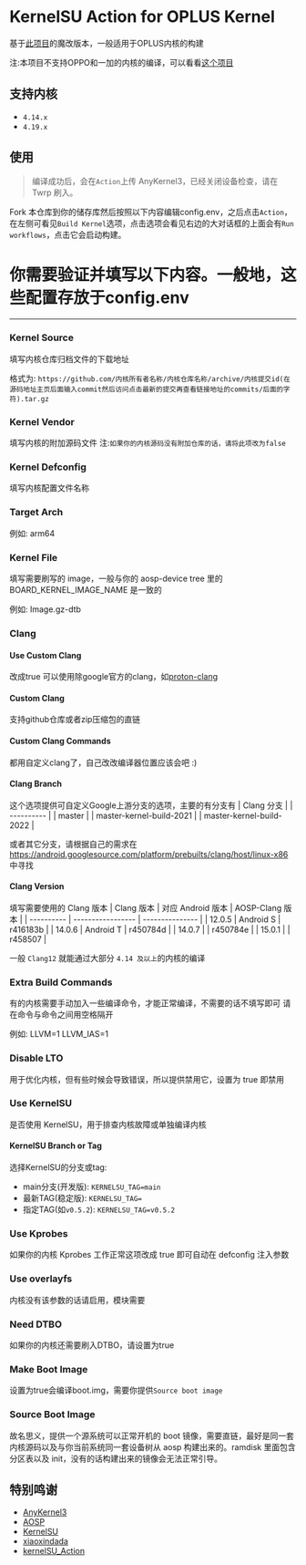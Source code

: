 # KernelSU Action for OPLUS Kernel
基于[此项目](https://github.com/xiaoleGun/KernelSU_Action)的魔改版本，一般适用于OPLUS内核的构建

注:本项目不支持OPPO和一加的内核的编译，可以看看[这个项目](https://github.com/dabao1955/KernelSU_Action_OPLUS)
## 支持内核

- `4.14.x`
- `4.19.x`

## 使用

> 编译成功后，会在`Action`上传 AnyKernel3，已经关闭设备检查，请在 Twrp 刷入。

Fork 本仓库到你的储存库然后按照以下内容编辑config.env，之后点击`Action`，在左侧可看见`Build Kernel`选项，点击选项会看见右边的大对话框的上面会有`Run workflows`，点击它会启动构建。

# 你需要验证并填写以下内容。一般地，这些配置存放于config.env
*********


### Kernel Source

填写内核仓库归档文件的下载地址

格式为: `https://github.com/内核所有者名称/内核仓库名称/archive/内核提交id(在源码地址主页后面输入commit然后访问点击最新的提交再查看链接地址的commits/后面的字符).tar.gz`


### Kernel Vendor

填写内核的附加源码文件
注:`如果你的内核源码没有附加仓库的话，请将此项改为false`
### Kernel Defconfig

填写内核配置文件名称


### Target Arch

例如: arm64

### Kernel File

填写需要刷写的 image，一般与你的 aosp-device tree 里的 BOARD_KERNEL_IMAGE_NAME 是一致的

例如: Image.gz-dtb

### Clang

#### Use Custom Clang

改成true
可以使用除google官方的clang，如[proton-clang](https://github.com/kdrag0n/proton-clang)

#### Custom Clang

支持github仓库或者zip压缩包的直链

#### Custom Clang Commands

都用自定义clang了，自己改改编译器位置应该会吧 :)

#### Clang Branch
这个选项提供可自定义Google上游分支的选项，主要的有分支有
| Clang 分支 |
| ---------- |
| master |
| master-kernel-build-2021 |
| master-kernel-build-2022 |

或者其它分支，请根据自己的需求在 https://android.googlesource.com/platform/prebuilts/clang/host/linux-x86 中寻找

#### Clang Version

填写需要使用的 Clang 版本
| Clang 版本 | 对应 Android 版本 | AOSP-Clang 版本 |
| ---------- | ----------------- | --------------- |
| 12.0.5 | Android S | r416183b |
| 14.0.6 | Android T | r450784d |
| 14.0.7 | | r450784e |
| 15.0.1 | | r458507 |

一般 `Clang12` 就能通过大部分 `4.14 及以上`的内核的编译

### Extra Build Commands

有的内核需要手动加入一些编译命令，才能正常编译，不需要的话不填写即可
请在命令与命令之间用空格隔开

例如: LLVM=1 LLVM_IAS=1

### Disable LTO

用于优化内核，但有些时候会导致错误，所以提供禁用它，设置为 true 即禁用

### Use KernelSU

是否使用 KernelSU，用于排查内核故障或单独编译内核

#### KernelSU Branch or Tag

选择KernelSU的分支或tag:
- main分支(开发版): `KERNELSU_TAG=main`
- 最新TAG(稳定版): `KERNELSU_TAG=`
- 指定TAG(如`v0.5.2`): `KERNELSU_TAG=v0.5.2`

### Use Kprobes

如果你的内核 Kprobes 工作正常这项改成 true 即可自动在 defconfig 注入参数

### Use overlayfs

内核没有该参数的话请启用，模块需要

### Need DTBO

如果你的内核还需要刷入DTBO，请设置为true

### Make Boot Image

设置为true会编译boot.img，需要你提供`Source boot image`

### Source Boot Image

故名思义，提供一个源系统可以正常开机的 boot 镜像，需要直链，最好是同一套内核源码以及与你当前系统同一套设备树从 aosp 构建出来的。ramdisk 里面包含分区表以及 init，没有的话构建出来的镜像会无法正常引导。

## 特别鸣谢

- [AnyKernel3](https://github.com/osm0sis/AnyKernel3)
- [AOSP](https://android.googlesource.com)
- [KernelSU](https://github.com/tiann/KernelSU)
- [xiaoxindada](https://github.com/xiaoxindada)
- [kernelSU_Action](https://github.com/xiaoleGun/KernelSU_Action)
